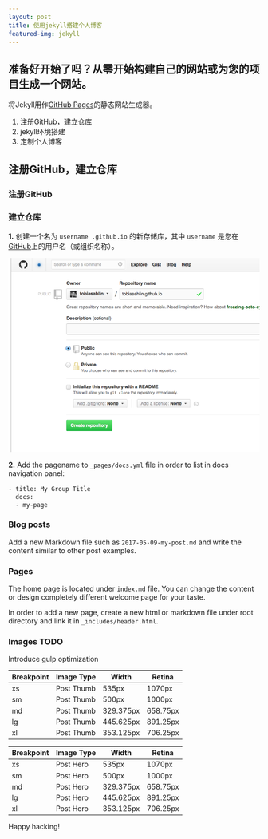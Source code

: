 ```yaml
---
layout: post
title: 使用jekyll搭建个人博客
featured-img: jekyll
---
```


## 准备好开始了吗？从零开始构建自己的网站或为您的项目生成一个网站。

将Jekyll用作[GitHub Pages](https://pages.github.com)的静态网站生成器。

1. 注册GitHub，建立仓库
2. jekyll环境搭建
3. 定制个人博客

## 注册GitHub，建立仓库

### 注册GitHub
### 建立仓库



**1.** 创建一个名为 `username .github.io` 的新存储库，其中 `username` 是您在[GitHub](https://pages.github.com)上的用户名（或组织名称）。


![alt text](/assets/img/posts/jekyll/user-repo@2x.png "Logo Title Text 1")

**2.** Add the pagename to `_pages/docs.yml` file in order to list in docs navigation panel:

```
- title: My Group Title
  docs:
  - my-page
```

### Blog posts

Add a new Markdown file such as `2017-05-09-my-post.md` and write the content similar to other post examples.

### Pages

The home page is located under `index.md` file. You can change the content or design completely different welcome page for your taste.

In order to add a new page, create a new html or markdown file under root directory and link it in `_includes/header.html`.

### Images TODO

Introduce gulp optimization

Breakpoint | Image Type | Width | Retina
------------ | ------------ | ------------- | -------------
xs |Post Thumb | 535px | 1070px
sm |Post Thumb | 500px| 1000px
md |Post Thumb | 329.375px | 658.75px
lg |Post Thumb | 445.625px | 891.25px
xl |Post Thumb | 353.125px | 706.25px


Breakpoint | Image Type | Width | Retina
------------ | ------------ | ------------- | -------------
xs |Post Hero | 535px | 1070px
sm |Post Hero | 500px| 1000px
md |Post Hero | 329.375px | 658.75px
lg |Post Hero | 445.625px | 891.25px
xl |Post Hero | 353.125px | 706.25px

Happy hacking!

